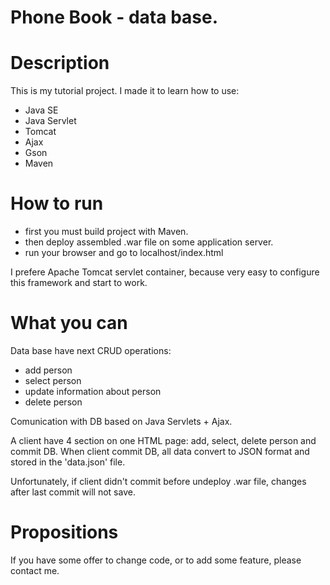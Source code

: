 # Phone Book - data base.

 # Description
This is my tutorial project.
I made it to learn how to use:
- Java SE 
- Java Servlet
- Tomcat 
- Ajax
- Gson
- Maven
 # How to run
- first you must build project with Maven.
- then deploy assembled .war file on some application server.
- run your browser and go to localhost/index.html

 I prefere Apache Tomcat servlet container, 
 because very easy to configure this framework and start to work.
 # What you can
 Data base have next CRUD operations: 
 - add person
 - select person
 - update information about person
 - delete person

 Comunication with DB based on Java Servlets + Ajax.

 A client have 4 section on one HTML page: add, select, delete person
 and commit DB. When client commit DB, all data convert to JSON format
 and stored in the 'data.json' file.

 Unfortunately, if client didn't commit before undeploy .war file,
 changes after last commit will not save.
 # Propositions
 If you have some offer to change code,
 or to add some feature, please contact me.
